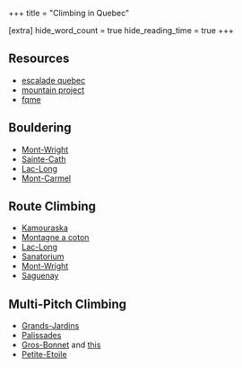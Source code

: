 +++
title = "Climbing in Quebec"

[extra]
hide_word_count = true
hide_reading_time = true
+++


## Resources
* [escalade quebec](https://www.escaladequebec.com/topos-du-quebec/)
* [mountain project](https://www.mountainproject.com/area/106143490/quebec-city-charlevoix-portneuf)
* [fqme](https://fqme.qc.ca/map/)

## Bouldering

* [Mont-Wright](https://www.escaladequebec.com/topos/Stonebleau_MtWright.pdf) 
* [Sainte-Cath](https://www.escaladequebec.com/topos/Sainte_Catherine.pdf)
* [Lac-Long](https://fqme.qc.ca/wp-content/uploads/2018/09/Lac-Long-blocs-TOPO.pdf)
* [Mont-Carmel](https://fqme.qc.ca/wp-content/uploads/2020/10/Topo_M-C.pdf)


## Route Climbing

* [Kamouraska](https://www.mountainproject.com/area/107704715/lamphitheatre)
* [Montagne a coton](https://www.escaladequebec.com/topos/topo_Montagne_a_Coton.pdf)
* [Lac-Long](https://www.escaladequebec.com/topos/lac_Long_2019_EN.pdf)
* [Sanatorium](https://www.escaladequebec.com/topos/Topo_Sanatorium.pdf)
* [Mont-Wright](https://fqme.qc.ca/wp-content/uploads/2018/09/Mont-Wright-rocher-TOPO.pdf)
* [Saguenay](https://rakkup.com/guidebooks/quebec-saguenay-rock-climbing/)

## Multi-Pitch Climbing

* [Grands-Jardins](https://www.escaladequebec.com/topos/Topo_grands_jardins.pdf)
* [Palissades](https://fqme.qc.ca/wp-content/uploads/2018/12/LES-PALISSADES-DE-CHARLEVOIX-TOPO-2015.pdf)
* [Gros-Bonnet](https://fqme.qc.ca/wp-content/uploads/2021/05/Gros-Bonnet_climbing_2016.pdf) and [this](https://fqme.qc.ca/wp-content/uploads/2021/05/Illus_Left_section_EN.pdf)
* [Petite-Etoile](https://www.escaladequebec.com/topos/topo_Tite_Etoile.pdf)